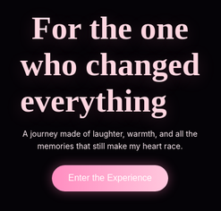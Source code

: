 <!doctype html>
<html lang="en">
<head>
  <meta charset="utf-8">
  <meta name="viewport" content="width=device-width,initial-scale=1">
  <title>For My LOML 💗</title>

  
  <style>
    *{box-sizing:border-box;margin:0;padding:0}
    html,body{height:100%;font-family:Inter,system-ui,-apple-system,'Segoe UI',Roboto,'Helvetica Neue',Arial;color:#fff;background:#050307;overflow-x:hidden;}
    .scene{min-height:100vh;display:flex;flex-direction:column;align-items:center;justify-content:center;position:relative;overflow:hidden;text-align:center;padding:4rem 1rem;}
    h1,h2{font-family:'Playfair Display',serif}
    h1{font-size:clamp(2.5rem,6vw,4rem);color:#ffd6e0;text-shadow:0 6px 30px rgba(255,150,180,0.2);margin-bottom:1rem;}
    h2{font-size:2rem;color:#ffd6e0;margin-bottom:1rem}
    p{max-width:800px;margin:auto;line-height:1.6;color:#ffeef4}
    .enter-btn{margin-top:1.4rem;padding:0.9rem 1.8rem;border:none;border-radius:999px;background:linear-gradient(90deg,#ff8dc0,#ffc7dd);color:#fff;font-size:1rem;cursor:pointer;box-shadow:0 0 20px rgba(255,130,180,.4);transition:.3s}
    .enter-btn:hover{transform:scale(1.05)}
    .panel{padding:4rem 2rem;width:100%;max-width:900px;}
    .event{background:rgba(255,255,255,.05);padding:1.2rem 1.5rem;border-radius:12px;margin:1rem 0;text-align:left;backdrop-filter:blur(6px);box-shadow:0 0 25px rgba(0,0,0,0.4);}
    .event h3{color:#ffd6e0;margin-bottom:.4rem;font-size:1.1rem;}
    img{border-radius:14px;max-width:100%;height:auto;box-shadow:0 12px 30px rgba(0,0,0,0.6);margin-bottom:1.5rem;}
    audio{margin-top:1rem}
    footer{padding:1rem;font-size:.9rem;color:#ffd6e0;opacity:.8;text-align:center}
    #tsparticles{position:absolute;inset:0;pointer-events:none;z-index:1}
  </style>
</head>
<body>

<div id="tsparticles"></div>

<!-- HERO -->
<section class="scene hero" id="hero">
  <div>
    <h1>For the one who changed everything 💞</h1>
    <p>A journey made of laughter, warmth, and all the memories that still make my heart race.</p>
    <button class="enter-btn" id="enter">Enter the Experience</button>
  </div>
</section>

<!-- THE MOMENT WE MET -->
<section class="scene panel" id="meet">
  <h2>The Moment We Met</h2>

  <div class="event">
    <h3>That night — (a night I’ll never forget)</h3>
    <p>We laughed until our sides ached. The way you tilted your head when you listened, the warmth of your hugs, and how our eyes locked like the world paused for us — I still feel it every time I think of you.</p>
  </div>

  <h3 style="color:#ffcce0;margin:1rem 0;">Cute You 💗</h3>
  <img src="cute you.jpg" alt="Cute You">

  <div class="event">
    <h3>Cheek Kiss 💋</h3>
    <p>That time when you kissed me on the cheek in the middle of the road — so unexpected, so adorable, and one of my cutest memories of us 💞</p>
  </div>
</section>

<!-- OUR STORY -->
<section class="scene panel" id="story">
  <h2>Our Story</h2>

  <div class="event">
    <h3>First Date 💐</h3>
    <p>That silly date we had turned into one of the sweetest memories of my life. Every laugh, every small moment, it all still plays in my head like a movie.</p>
  </div>

  <div class="event">
    <h3>First Kiss 💋</h3>
    <p>That first kiss we shared at the park was so unexpected and funny — the way we both blushed and laughed after still makes my heart melt.</p>
  </div>

  <div class="event">
    <h3>Midnight Talks 🌙</h3>
    <p>When the world fell silent, our voices stayed. The late-night talks, the soft “goodnights,” and the warmth of your words are still my favorite sound.</p>
  </div>
</section>

<!-- WHY I LOVE YOU -->
<section class="scene panel" id="why">
  <h2>Why I Love You</h2>
  <div class="event">
    <p>Your smile, your voice, your courage, and your beautifully crafted soul — everything about you feels like art. You make even silence sound like music.</p>
  </div>
</section>

<!-- FUTURE -->
<section class="scene panel" id="future">
  <h2>Forever & Always</h2>
  <div class="event">
    <p>Here’s to every moment we’ll share and the quiet nights between them. You are my constant, my calm, and my chaos — all at once.</p>
  </div>
</section>

<!-- CONFESSION / SONG -->
<section class="scene panel" id="confess">
  <h2>I love you — forever.</h2>
  <p>Here’s a song that comes to my mind when you stare at me with those beautiful eyes:</p>
  <audio id="song" controls>
    <source src="maulameremaula.mp3" type="audio/mpeg">
    Your browser doesn’t support the audio tag 😔
  </audio>
</section>

<footer>Made with ♥ from your cutu — forever yours 💋</footer>
<script>
<script src="https://cdn.jsdelivr.net/npm/gsap@3.12.2/dist/gsap.min.js"></script>
<script src="https://cdn.jsdelivr.net/npm/gsap@3.12.2/dist/ScrollTrigger.min.js"></script>
<script src="https://cdn.jsdelivr.net/npm/tsparticles@2.9.4/tsparticles.bundle.min.js"></script>
<script>
  // floating hearts background
  tsParticles.load("tsparticles", {
    fullScreen:{enable:false},
    particles:{
      number:{value:25},
      move:{enable:true,speed:1.3,direction:"top",outModes:{default:"out"}},
      shape:{type:"char",character:{value:["❤","💞","💖"],font:"Verdana"}},
      size:{value:{min:8,max:16}},
      color:{value:["#ff9bbf","#ffd6e0","#ffcce8"]},
      opacity:{value:0.8}
    }
  });

  // smooth scroll from hero
  // smooth scroll + start music on first interaction
const song = document.getElementById("song");

document.getElementById("enter").addEventListener("click", () => {
  window.scrollTo({ top: window.innerHeight, behavior: "smooth" });
  // attempt to start playback only after user action
  song.play().catch(() => {
    console.log("Browser blocked autoplay until user interacts again.");
  });
});
  // fade in sections on scroll
  const sections=document.querySelectorAll('.scene.panel');
  sections.forEach(sec=>{
    gsap.from(sec,{
      scrollTrigger:{trigger:sec,start:"top 80%"},
      opacity:0,y:50,duration:1
    });
  });
// test GSAP connection
gsap.to("h1", { duration: 1, y: -20, repeat: 1, yoyo: true, ease: "power1.inOut" });
console.log("✅ GSAP test animation running...");
</script>

</body>
</html>
